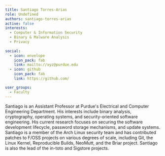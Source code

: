 ```yaml
---
title: Santiago Torres-Arias
role: Undefined
authors: santiago-torres-arias
active: false
interests:
  - Computer & Information Security
  - Binary & Malware Analysis
  - Privacy
 
social:
  - icon: envelope
    icon_pack: fab
    link: mailto://xyz@purdue.edu
  - icon: github
    icon_pack: fab
    link: https://github.com/

user_groups:
  - Faculty
---
```

Santiago is an Assistant Professor at Purdue's Electrical and Computer Engineering Department. His interests include binary analysis, cryptography, operating systems, and security-oriented software engineering. His current research focuses on securing the software development lifecycle, password storage mechanisms, and update systems. Santiago is a member of the Arch Linux security team and has contributed patches to F/OSS projects on various degrees of scale, including Git, the Linux Kernel, Reproducible Builds, NeoMutt, and the Briar project. Santiago is also the lead of the in-toto and Sigstore projects.